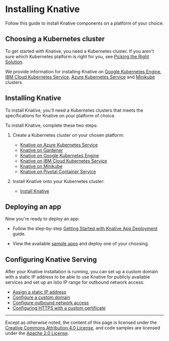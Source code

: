# Installing Knative

Follow this guide to install Knative components on a platform of your choice. 

## Choosing a Kubernetes cluster

To get started with Knative, you need a Kubernetes cluster. If you aren't
sure which Kubernetes platform is right for you, see
[Picking the Right Solution](https://kubernetes.io/docs/setup/pick-right-solution/).

We provide information for installing Knative on
[Google Kubernetes Engine](https://cloud.google.com/kubernetes-engine/docs/), [IBM Cloud Kubernetes Service](https://www.ibm.com/cloud/container-service), [Azure Kubernetes Service](https://docs.microsoft.com/en-us/azure/aks/) and 
[Minikube](https://kubernetes.io/docs/setup/minikube/) clusters.

## Installing Knative

To install Knative, you'll need a Kubernetes clusters that meets the specifications
for Knative on your platform of choice.

To install Knative, complete these two steps:

  1. Create a Kubernetes cluster on your chosen platform:
     * [Knative on Azure Kubernetes Service](Knative-with-AKS.md)
     * [Knative on Gardener](Knative-with-Gardener.md)
     * [Knative on Google Kubernetes Engine](Knative-with-GKE.md)
     * [Knative on IBM Cloud Kubernetes Service](Knative-with-IKS.md)
     * [Knative on Minikube](Knative-with-Minikube.md)
     * [Knative on Pivotal Container Service](Knative-with-PKS.md)

  2. Install Knative onto your Kubernetes cluster:
     * [Install Knative](Knative-with-any-k8s.md)

## Deploying an app

Now you're ready to deploy an app:

* Follow the step-by-step
  [Getting Started with Knative App Deployment](getting-started-knative-app.md)
  guide.

* View the available [sample apps](../serving/samples) and deploy one of your
  choosing.

## Configuring Knative Serving

After your Knative installation is running, you can set up a custom domain with
a static IP address to be able to use Knative for publicly available services
and set up an Istio IP range for outbound network access:

* [Assign a static IP address](../serving/gke-assigning-static-ip-address.md)
* [Configure a custom domain](../serving/using-a-custom-domain.md)
* [Configure outbound network access](../serving/outbound-network-access.md)
* [Configuring HTTPS with a custom certificate](../serving/using-an-ssl-cert.md)

---

Except as otherwise noted, the content of this page is licensed under the
[Creative Commons Attribution 4.0 License](https://creativecommons.org/licenses/by/4.0/),
and code samples are licensed under the
[Apache 2.0 License](https://www.apache.org/licenses/LICENSE-2.0).
